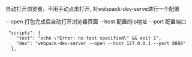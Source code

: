 自动打开浏览器，不用手动点击打开, 对webpack-dev-serve进行一个配置


--open 打包完成后自动打开浏览器页面
--host 配置的ip地址
--port 配置端口


```
 "scripts": {
    "test": "echo \"Error: no test specified\" && exit 1",
    "dev": "webpack-dev-server --open --host 127.0.0.1 --port 8888"
  },
```
